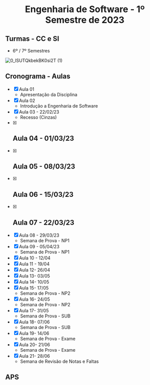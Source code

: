 <h1 align="center">
    Engenharia de Software - 1º Semestre de 2023
</h1>


## Turmas - CC e SI
- 6º / 7º Semestres


![0_lSUTQkbekBK0si2T (1)](https://user-images.githubusercontent.com/70485830/217600081-5bdefd35-f399-4c10-8caf-4375e1b933b8.jpg)


## Cronograma - Aulas 

- [x]  Aula 01
    - Apresentação da Disciplina
- [x]  Aula 02
    - Introdução a Engenharia de Software
- [x]  Aula 03 - 22/02/23
    - Recesso (Cinzas) 
- [x]  Aula 04 - 01/03/23 
    - 
- [x]  Aula 05 - 08/03/23
    - 
- [x]  Aula 06 - 15/03/23
    - 
- [x] Aula 07 - 22/03/23
    - 
- [x]  Aula 08 - 29/03/23
    - Semana de Prova - NP1
- [x]  Aula 09 - 05/04/23
    - Semana de Prova - NP1
- [x]  Aula 10 - 12/04
- [x]  Aula 11 - 19/04
- [x]  Aula 12- 26/04
- [x]  Aula 13- 03/05
- [x]  Aula 14- 10/05
- [x]  Aula 15- 17/05
    - Semana de Prova - NP2
- [x]  Aula 16- 24/05
    - Semana de Prova - NP2
- [x]  Aula 17- 31/05
    - Semana de Prova - SUB
- [x]  Aula 18- 07/06
    - Semana de Prova - SUB
- [x]  Aula 19- 14/06
    - Semana de Prova - Exame
- [x]  Aula 20- 21/06
    - Semana de Prova - Exame
- [x]  Aula 21- 28/06
    - Semana de Revisão de Notas e Faltas
    
   

## APS
